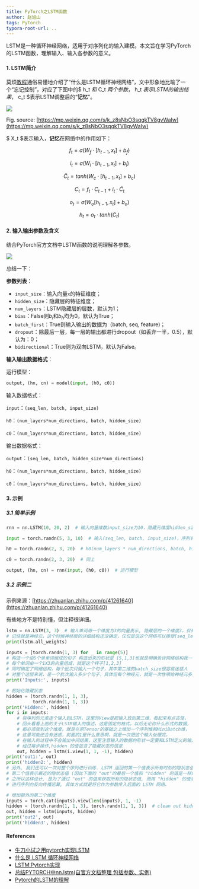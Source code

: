 ```yaml
---
title: PyTorch之LSTM函数
author: 赵旭山
tags: PyTorch
typora-root-url: ..
---
```


LSTM是一种循环神经网络，适用于对序列化的输入建模。本文旨在学习PyTorch的LSTM函数，理解输入、输入各参数的意义。

#### 1. LSTM简介

莫烦[教程](https://morvanzhou.github.io/tutorials/machine-learning/torch/4-02-B-LSTM/)通俗易懂地介绍了“什么是LSTM循环神经网络”，文中形象地比喻了一个“忘记控制”，对应了下图中的$ h_t $和$ C_t $两个参数，$ h_t $表示LSTM的输出结果，$ c_t $表示LSTM调整后的“**记忆**”。

![](/assets/images/lstmNetStructure202003141709.jpg)

Fig. source: [https://mp.weixin.qq.com/s/k_z8sNbO3sqqkTV8gvWaIw](https://mp.weixin.qq.com/s/k_z8sNbO3sqqkTV8gvWaIw)

$ X_t $表示输入，**记忆**在网络中的作用如下：

$$ f_t = \sigma (W_f \cdot [h_{t-1}, x_t]  + b_f) $$

$$ i_t = \sigma(W_i \cdot [h_{t-1}, x_t] + b_i) $$

$$ \widetilde{C}_t = tanh(W_c \cdot [h_{t-1}, x_t] + b_c) $$

$$ C_t = f_t \cdot C_{t-1} + i_t \cdot \widetilde{C}_t $$

$$ o_t = \sigma (W_o [h_{t-1}, x_t] + b_o) $$

$$ h_t = o_t \cdot tanh(C_t) $$



#### 2. 输入输出参数及含义

结合PyTorch官方文档中LSTM函数的说明理解各参数。

![](/assets/images/pytorchLSTMDescription202003141603.jpg)

总结一下：

**参数列表**：

* `input_size`：输入向量`x`的特征维度；
* `hidden_size`：隐藏层的特征维度；
* `num_layers`：LSTM隐藏层的层数，默认为1；
* `bias`：False则$b_i$和$b_h$均为0。默认为True；
* `batch_first`：True则输入输出的数据为（batch, seq, feature)；
* `dropout`：除最后一层，每一层的输出都进行dropout（如丢弃一半，0.5），默认为：0；
* `bidirectional`：True则为双向LSTM，默认为False。

**输入输出数据格式**：

运行模型：

```python
output, (hn, cn) = model(input, (h0, c0))
```

输入数据格式：

`input`：`(seq_len, batch, input_size)`

`h0`：`(num_layers*num_directions, batch, hidden_size)`

`c0`：`(num_layers*num_directions, batch, hidden_size)`

输出数据格式：

`output`：`(seq_len, batch, hidden_size*num_directions)`

`h0`：`(num_layers*num_directions, batch, hidden_size)`

`c0`：`(num_layers*num_directions, batch, hidden_size)`

#### 3. 示例

##### 3.1 简单示例

```python
rnn = nn.LSTM(10, 20, 2)  # 输入向量维数input_size为10，隐藏元维度hidden_size为20，2个LSTM层num_layers串联（默认为1层）

input = torch.randn(5, 3, 10)  # 输入(seq_len, batch, input_size)，序列长度为5，batch为3，输入维度为10

h0 = torch.randn(2, 3, 20)  # h0(num_layers * num_directions, batch, hidden_size)

c0 = torch.randn(2, 3, 20)  # 同上

output, (hn, cn) = rnn(input, (h0, c0))  # 运行模型
```



##### 3.2 示例二

示例来源：[https://zhuanlan.zhihu.com/p/41261640](https://zhuanlan.zhihu.com/p/41261640)

有些地方不是特别懂，但注释很详细。

```python
lstm = nn.LSTM(3, 3)  # 输入单词用一个维度为3的向量表示, 隐藏层的一个维度3，仅有一层的神经元，
# 记住就是神经元，这个时候神经层的详细结构还没确定，仅仅是说这个网络可以接受[seq_len,batch_size,3]的数据输入
print(lstm.all_weights)

inputs = [torch.randn(1, 3) for _ in range(5)]
# 构造一个由5个单单词组成的句子 构造出来的形状是 [5,1,3]也就是明确告诉网络结构我一个句子由5个单词组成，
# 每个单词由一个1X3的向量组成，就是这个样子[1,2,3]
# 同时确定了网络结构，每个批次只输入一个句子，其中第二维的batch_size很容易迷惑人
# 对整个这层来说，是一个批次输入多少个句子，具体但每个神经元，就是一次性喂给神经元多少个单词。
print('Inputs:', inputs)

# 初始化隐藏状态
hidden = (torch.randn(1, 1, 3),
          torch.randn(1, 1, 3))
print('Hidden:', hidden)
for i in inputs:
    # 将序列的元素逐个输入到LSTM，这里的View是把输入放到第三维，看起来有点古怪，
    # 回头看看上面的关于LSTM输入的描述，这是固定的格式，以后无论你什么形式的数据，
    # 都必须放到这个维度。就是在原Tensor的基础之上增加一个序列维和MiniBatch维，
    # 这里可能还会有迷惑，前面的1是什么意思啊，就是一次把这个输入处理完，
    # 在输入的过程中不会输出中间结果，这里注意输入的数据的形状一定要和LSTM定义的输入形状一致。
    # 经过每步操作,hidden 的值包含了隐藏状态的信息
    out, hidden = lstm(i.view(1, 1, -1), hidden)
print('out1:', out)
print('hidden2:', hidden)
# 另外, 我们还可以一次对整个序列进行训练. LSTM 返回的第一个值表示所有时刻的隐状态值,
# 第二个值表示最近的隐状态值 (因此下面的 "out"的最后一个值和 "hidden" 的值是一样的).
# 之所以这样设计, 是为了通过 "out" 的值来获取所有的隐状态值, 而用 "hidden" 的值来
# 进行序列的反向传播运算, 具体方式就是将它作为参数传入后面的 LSTM 网络.

# 增加额外的第二个维度
inputs = torch.cat(inputs).view(len(inputs), 1, -1)
hidden = (torch.randn(1, 1, 3), torch.randn(1, 1, 3))  # clean out hidden state
out, hidden = lstm(inputs, hidden)
print('out2', out)
print('hidden3', hidden)
```





#### References

* [牛刀小试之用pytorch实现LSTM](https://mp.weixin.qq.com/s/k_z8sNbO3sqqkTV8gvWaIw)
* [什么是 LSTM 循环神经网络](https://morvanzhou.github.io/tutorials/machine-learning/torch/4-02-B-LSTM/)
* [LSTM:Pytorch实现](https://blog.ddlee.cn/posts/7b4533bb/)
* [总结PYTORCH中nn.lstm(自官方文档整理 包括参数、实例)](https://www.pianshen.com/article/9440379844/)
* [Pytorch的LSTM的理解](https://zhuanlan.zhihu.com/p/41261640)

